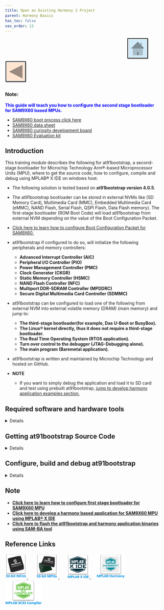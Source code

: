 ```yaml
---
title: Open an Existing Harmony 3 Project
parent: Harmony Basics
has_toc: false
nav_order: 13
---
```


&nbsp;&nbsp;&nbsp;&nbsp;&nbsp;&nbsp;&nbsp;&nbsp;&nbsp;&nbsp;&nbsp;&nbsp;&nbsp;&nbsp;&nbsp;&nbsp;&nbsp;&nbsp;&nbsp;&nbsp;&nbsp;&nbsp;&nbsp;&nbsp;&nbsp;&nbsp;&nbsp;&nbsp; &nbsp;&nbsp;&nbsp;&nbsp;&nbsp;&nbsp;&nbsp;&nbsp;&nbsp;&nbsp;&nbsp;&nbsp;&nbsp;&nbsp;&nbsp;&nbsp;&nbsp;&nbsp;&nbsp;&nbsp;&nbsp;&nbsp;&nbsp;&nbsp;&nbsp;&nbsp;&nbsp;&nbsp;&nbsp;&nbsp;&nbsp;&nbsp;&nbsp;&nbsp;&nbsp;&nbsp;&nbsp;&nbsp;&nbsp;&nbsp;&nbsp;&nbsp;&nbsp;&nbsp;&nbsp;&nbsp;&nbsp;&nbsp;&nbsp;&nbsp;&nbsp;&nbsp;&nbsp;&nbsp;&nbsp;&nbsp;&nbsp;&nbsp;&nbsp;&nbsp;&nbsp;&nbsp;&nbsp;&nbsp;&nbsp;&nbsp;&nbsp;&nbsp;&nbsp;&nbsp;&nbsp;&nbsp;[<img src="../../r_images/quick_home.png" title="Home">](../../../readme.md) [<img src="../../r_images/quick_back.png"  title="Back">](../readme.md)


### Note:
<span style="color:blue"> **This guide will teach you how to configure the second stage bootloader for SAM9X60 based MPUs.**
- [SAM9X60 boot process click here ](https://www.microchip.com/en-us/education/developer-help/learn-products/mcu-mpu/32bit-mpu/sam9x60-boot-process)
- [SAM9X60 data sheet](https://www.microchip.com/en-us/product/SAM9X60)
- [SAM9X60 curiosity development board ](https://www.microchip.com/en-us/development-tool/EV40E67A)
- [SAM9X60 Evaluation kit ](https://www.microchip.com/en-us/development-tool/dt100126)

## Introduction
This training module describes the following for at91bootstrap, a second-stage bootloader for Microchip Technology Arm®-based Microprocessor Units (MPU), 
  where to get the source code, how to configure, compile and debug using MPLAB® X IDE on windows host.

* The following solution is tested based on **at91bootstrap version 4.0.5**.

* The at91bootstrap bootloader can be stored in external NVMs like (SD Memory Card), Multimedia Card (MMC), Embedded Multimedia Card (eMMC), NAND Flash, Serial Flash, QSPI Flash, Data Flash memory). 
  The first-stage bootloader (ROM Boot Code) will load at91bootstrap from external NVM depending on the value of the Boot Configuration Packet. 

* [Click here to learn how to configure Boot Configuration Packet for SAM9X60.](../sam9x60_configure_first_stage_bootloader/readme.md)


* at91bootstrap if configured to do so, will initialize the following peripherals and memory controllers:
  * **Advanced Interrupt Controller (AIC)**
  * **Peripheral I/O Controller (PIO)**
  * **Power Management Controller (PMC)**
  * **Clock Generator (CKGR)**
  * **Static Memory Controller (HSMC)**
  * **NAND Flash Controller (NFC)**
  * **Multiport DDR-SDRAM Controller (MPDDRC)**
  * **Secure Digital Multimedia Card Controller (SDMMC)**

* at91bootstrap can be configured to load one of the following from external NVM into external volatile memory (DRAM) (main memory) and jump to:
  * **The third-stage bootloader(for example, Das U-Boot or BusyBox).**
  * **The Linux® kernel directly, thus it does not require a third-stage bootloader.**
  * **The Real Time Operating System (RTOS application).**
  * **Turn over control to the debugger (JTAG-Debugging alone).**
  * **The main program (Baremetal application).**

* at91bootstrap is written and maintained by Microchip Technology and hosted on GitHub.

* **NOTE** 
  * If you want to simply debug the application and load it to SD card and test using prebuilt at91bootstrap, [jump to develop harmony application examples section.](../sam9x60_getting_started_application_using_mcc/readme.md)

## Required software and hardware tools
<details>
  <summary> Details
</summary>  <br>
This document is written with the assumption that the user is aware of the external NVMS & DDR memory available in the respective SAM9X60 boards (Like Evaluation Kits, Curiosity  Boards, SIP or SOM) by reading the respective user guide.

* To build/debug at91bootstrap using MPLAB® X IDE on windows host, the following tools should be installed properly:
  * [Download and install MPLAB® X IDE.](https://www.microchip.com/en-us/tools-resources/develop/mplab-x-ide)
  * [Download and install XC32 Compiler.](https://www.microchip.com/en-us/tools-resources/develop/mplab-xc-compilers)
* User can use below hardware tools:
  * [SAM9X60 Evaluation kit.](https://www.microchip.com/en-us/development-tool/DT100126) (or) [SAM9X60 Curiosity Development Board.](https://www.microchip.com/en-us/development-tool/EV40E67A)
  * External J32 debugger if SAM9X60 Curiosity Development Board is used.
  
</details> 

## Getting at91bootstrap Source Code
<details>
  <summary> Details
</summary>  <br>
  
  1. **Create a Project Directory:** Create a project directory to keep all the sources together for a given project. For the purpose of this tutorial topic, the created project directory is  **Harmony3**. 

  2. **Get at91bootstrap:** Get the complete source code of at91bootstrap by either of the following ways:
      * If you have git installed , clone the repo into the project directory by using the command:
         
		 $ git clone git@https://github.com/linux4sam/at91bootstrap
      * If you don't have git installed, then
        [Download at91bootstrap](https://github.com/linux4sam/at91bootstrap) and unzip into your project directory.
        <img src = "images/directory.png" align="middle">

</details> 
 
## Configure, build and debug at91bootstrap
<details>
  <summary> Details
</summary>  <br>
at91bootstrap can be configured to load the final application from any of the external NVMs available on the board like QSPI, NAND, SD CARD to DRAM and execute from it.

User should follow the below steps to build the at91bootstrap as per their external NVM preference:
1. Preparing the build Environment.
2. Configure the at91bootstrap.
3. Create a Custom Board Configuration.
4. Building the at91bootstrap.
5. Debugging the at91bootstrap.

### 1. Preparing the build Environment
<details>
  <summary> Details
</summary>  <br>
  
  1.1. **Open at91Bootstrap project:** To begin, launch MPLAB® X IDE and then go to File --> Open Project -->choose downloaded at91bootstrap project.
      <img src = "images/1_1.png" align="middle">

    Now set it as main project.
  <img src = "images/1_1a.png" align="middle">

  1.2. **Compiler setting:** User can use XC32 compiler to build at91bootstrap.   
       Go to Project --> Properties --> Makefile ---> Copy the XC32 installation path and update it in the build/debug and clean command --> Apply ---> ok .

   E.g. Build/Debug command: make CROSS_COMPILE="C:/Program Files/Microchip/xc32/v4.10/bin/bin/pic32c-"

       Clean command: make mplabclean CROSS_COMPILE="C:/Program Files/Microchip/xc32/v4.10/bin/bin/pic32c-"

   <img src = "images/1_2.png" align="middle">
 
</details>

### 2. Configure the at91bootstrap
<details>
  <summary> Details
</summary>  <br>
The at91bootstrap can be configured to load from any one of the user-preferred NVMs by using KCONFIG. 

Depending on your hardware setup (sam9x60<board>) and the preferred NVMs(Either QSPI or NAND or SD-Card) or to debug on MPLAB® X IDE, select one of the below options explained in the following sub-chapters.


**Legendry:** **board** can be evaluation Kit (ek), Curiosity board (_curiosity), or SIP (sip). E.g., sam9x60ek.

   2.1. Configure at91bootstrap for debug use with MPLAB® X IDE.
   
   2.2. Configure at91bootstrap to load application from QSPI.
   
   2.3. Configure at91bootstrap to load application from NAND.
   
   2.4. Configure at91bootstrap to load application from SDCARD.

In addition to the above configuration for the external NVMs, user can also customize the default configuration like external RAM size and type, external clock source etc. which is explained in section 2.5.

#### 2.1 Configure at91bootstrap for debug use with MPLAB® X IDE
<details>
  <summary> Details
</summary>   <br>
The at91bootstrap built from sam9x60<board>_bkptnone_defconfig can only be used for debugging the application using MPLAB® X IDE.

**Note:** bkptnone_defconfig configures the at91bootstrap to continuously loops at the end of its execution, hence IDE can take over control (time-out message) and now continue to download the application in the user space. Therefore, this bkptnone_defconfig should be used only to debug the application using MPLAB X IDE.


To do this, go to
Project --> Properties --> Kconfig --> load --> **project directory** --> configs --> sam9x60(board)_bkptnone_defconfig --> Open --> Apply --> ok.

<img src = "images/2_1a.png" align="middle">

This will do the kconfig for building at91bootstrap for debug use with MPLAB X IDE.

After opening the configuration file, the Kconfig will be as shown below.
<img src = "images/2_1b.png" align="middle">

Now Click Apply --> OK.
</details>

#### 2.2. Configure at91bootstrap to load application from QSPI
<details>
  <summary> Details
</summary>  <br>

at91bootstrap can be configured to load the harmony application from QSPI into external volatile memory (DRAM) as follows.

To do this, go to
Project --> Properties --> Kconfig --> load --> **project directory** --> configs --> sam9x60(board)df_qspi_linux_image_dt_defconfig --> sam9x60(board)df_qspi_uboot_defconfig  --> Open

**Legendry:** df --> Data Flash

<img src = "images/2_2a.png" align="middle">

Then perform the following changes:
  * Next software type --> Load 4MB into the start of SDRAM.
  * Demo application image storage setup:
     * Flash offset --> QSPI offset where a user wants to flash the application.
     * Demo app image size --> Size of the app image to be copied from QSPI to DRAM by at91bootstrap.
     * External RAM address to load Demo-App image --> It should match the .text load address in your application linker script.
       External RAM address of SAM9X60 board starts from 0x20000000 – 0x3FFFFFFF. Please refer to the data sheet for more details.

An example configuration for SAM9X60-EK is shown below.

<img src = "images/2_2b.png" align="middle">

This completes the configuration for building at91bootstrap to load the harmony application from QSPI into external volatile memory (DRAM) and then execute it from DRAM.
</details>

#### 2.3. Configure at91bootstrap to load application from NAND
<details>
  <summary> Details
</summary>  <br>
at91bootstrap can be configured to load the harmony application from NAND flash into external volatile memory (DRAM) as follows.

**Dependencies:** at91bootstrap needs Python 3.x.y (python3). This is needed for the scripts generating the PMECC headers for NAND Flash memories.

Project --> Properties --> Kconfig --> load --> **project directory** --> configs --> sam9x60(board)nf_linux_image_dt_defconfig or sam9x60(board)nf_uboot_defconfig --> Open.

<img src = "images/2_3a.png" align="middle">

Then perform the following changes:
  * Next software type --> Load 4MB into the start of SDRAM.
  * Demo application image storage setup:
    * Flash offset for Demo App --> NAND flash offset where a user wants to flash the application.
    * Demo app image size --> Size of the app image to be copied from NAND to DRAM by at91bootstrap.
    * External RAM address to load Demo-App image --> It should match the .text load address in your application linker script.

An example configuration for SAM9X60-EK is shown below.
 
<img src = "images/2_3b.png" align="middle">

It completes the kconfig for building at91bootstrap to load the harmony application from NAND flash into external volatile memory (DRAM) and then execute it from DRAM.

</details>

#### 2.4. Configure at91bootstrap to load application from SDCARD
<details>
  <summary> Details
</summary>   <br>

at91bootstrap can be configured to load the harmony application from SD card memory into external volatile memory (DRAM) as follows.
Project --> Properties --> Kconfig --> load --> **project directory** --> configs --> sam9x60(board)sd_linux_image_dt_defconfig or sam9x60(board)sd_uboot_defconfi --> Open.

<img src = "images/3_4a.png" align="middle">
 
Then perform the following changes:
  * Next software type --> Load 4MB into the start of SDRAM.
  * Demo application image storage setup.
    * External RAM address to load Demo-App image --> It should match the .text load address of your application linker script.
    * Next Software Image File name --> Name of your application binary. Eg:harmony.bin.

An example configuration for SAM9X60-EK is shown below.

<img src = "images/2_4b.png" align="middle">

It completes the kconfig for building at91bootstrap to load the harmony application from SD memory card into external volatile memory (DRAM) and then execute it from DRAM.

</details>

#### 2.5. Customizing other default configuration
<details>
  <summary> Details
</summary>  <br>
User can customize the clock source, Display Banner (Display banner is the output string in the serial console when at91bootstrap begins running), external RAM-type and size, different SD card slot if SDCard is the user preferred NVM on the default configuration.

To do this, go to Project --> Properties --> Kconfig.

An example customization using SAM9X60-EK board is shown below:
<img src = "images/3.png" align="middle">

</details>
</details>

### 3. Create a Custom Board Configuration
<details>
  <summary> Details
</summary>  <br>
This section is for advanced developers who wish to create a custom board configuration (almost from scratch) for the at91bootstap bootloader for their custom board. 

* **Dependencies**
  * **Linux Host:** It is recommended to do customization using Linux Host.

  * **GIT:** Install GIT and clone at91bootstrap by using the following command:
  
       $ git clone https://github.com/linux4sam/at91bootstrap.git
  
  * Then follow the steps in [this link](https://microchipdeveloper.com/32mpu:at91bootstrap-board) to do customization and contribution of your customized code to Microchip at91bootstrap.

</details>


### 4. Building the at91bootstrap
<details>
  <summary> Details
</summary>   <br>
To build the at91bootstrap go to project --> Clean and build or simply click the build icon in the IDE.

<img src = "images/4a.png" align="middle"> 

**Note:** When building using XC32 compiler, if a user doesn’t have XC32 pro compiler, a warning saying cannot optimize size will pop up in the compiler output window as follows. To avoid this either use XC32 pro compiler or just ignore this.

<img src = "images/4b.png" align="middle"> 

Once the build is successful, you will get the build success message in the IDE as shown in the above Image.

Now user will be able to see the boot.bin file in the **project directory**/build/binaries.

boot.bin file is the at91bootstrap file.

<img src = "images/4c.png" align="middle"> 

Now the user can use the boot.bin file to 
  * [Flash it to the respective NVM.](../sam9x60_flash_boot_application_using_samba/readme.md)
                                     (or)
  * [Use the at91bootstrap to debug the harmony application on MPLAB X IDE.](../sam9x60_getting_started_application_using_mcc/readme.md)
                                    (or)
  * Debug the at91bootstrap using MPLAB X IDE as explained in the next section.
</details>

### 5. Debugging the at91bootstrap
<details>
  <summary> Details
</summary>  <br>
To debug the at91bootstrap, go to project --> Set as main project.
Then click project --> Debug or simply click the debug icon in the IDE.
Now user can start debugging the at91bootstrp by clicking the debug symbols available in the IDE like Step into, Reset, Step over etc.

<img src = "images/5a.png" align="middle">

When debugging the application, serial console outputs can be monitored by connecting windows host with the board (Eg: SAM9X60-EK) through a terminal emulation program.
For example, refer to [this link](https://microchipdeveloper.com/32mpu:sam9x60-ek-console) to download terminal emulation program and follow the steps to establish a serial communication with SAM9X60-EK.
An example image showing the serial console output while debugging at91bootstrap is shown below.
<img src = "images/5b.png" align="middle">

This completes the training module to configure, build & debug at91bootstrap for different user preferred NVMs.
</details>
</details>

## Note
  * **[Click here to learn how to configure first stage bootloader for SAM9X60 MPU](../sam9x60_configure_first_stage_bootloader/readme.md)**
  * **[Click here to develop a harmony based application for SAM9X60 MPU using MPLAB® X IDE ](../sam9x60_getting_started_application_using_mcc/readme.md)**
  * **[Click here to flash the at91bootstrap and harmony application binaries using SAM-BA tool](../sam9x60_flash_boot_application_using_samba/readme.md)**

## Reference Links
[<a href="https://www.microchip.com/design-centers/32-bit" target="_blank"> <img src="../../r_images/32_bit_mcus.png"> </a>]()  &nbsp; &nbsp; &nbsp; [<a href="https://www.microchip.com/design-centers/32-bit-mpus" target="_blank"> <img src="../../r_images/32_bit_mpus.png"> </a>]()  &nbsp; &nbsp; &nbsp; [<a href="https://www.microchip.com/mplab/mplab-x-ide" target="_blank"> <img src="../../r_images/mplab_x_ide.png"> </a>]()  &nbsp; &nbsp; [<a href="https://www.microchip.com/mplab/mplab-harmony" target="_blank"> <img src="../../r_images/mplab_harmony.png"> </a>]() [<a href="https://www.microchip.com/mplab/compilers" target="_blank"> <img src="../../r_images/mplab_compiler.png"> </a>]()  
